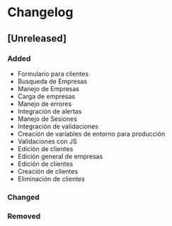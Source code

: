 # Changelog
## [Unreleased]

### Added

- Formulario para clientes
- Busqueda de Empresas
- Manejo de Empresas
- Carga de empresas
- Manejo de errores
- Integración de alertas
- Manejo de Sesiones
- Integración de validaciones
- Creación de variables de entorno para producción
- Validaciones con JS
- Edición de clientes
- Edición general de empresas
- Edición de clientes
- Creación de clientes
- Eliminación de clientes

### Changed

### Removed

